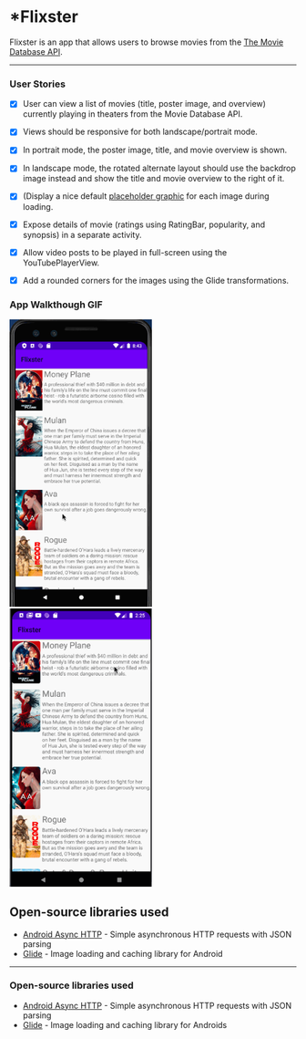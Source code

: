 # *Flixster
Flixster is an app that allows users to browse movies from the [The Movie Database API](http://docs.themoviedb.apiary.io/#).

---

### User Stories

- [x] User can view a list of movies (title, poster image, and overview) currently playing in theaters from the Movie Database API.
- [x] Views should be responsive for both landscape/portrait mode.
- [x] In portrait mode, the poster image, title, and movie overview is shown.
- [x] In landscape mode, the rotated alternate layout should use the backdrop image instead and show the title and movie overview to the right of it.
- [x] (Display a nice default [placeholder graphic](https://guides.codepath.org/android/Displaying-Images-with-the-Glide-Library#advanced-usage) for each image during loading.
- [x] Expose details of movie (ratings using RatingBar, popularity, and synopsis) in a separate activity.
- [x] Allow video posts to be played in full-screen using the YouTubePlayerView.
- [x] Add a rounded corners for the images using the Glide transformations.


### App Walkthough GIF

<img src="flixster.gif" width=250><br> <img src="flixster2.gif" width=250><br>

## Open-source libraries used
- [Android Async HTTP](https://github.com/codepath/CPAsyncHttpClient) - Simple asynchronous HTTP requests with JSON parsing
- [Glide](https://github.com/bumptech/glide) - Image loading and caching library for Android

---

### Open-source libraries used

- [Android Async HTTP](https://github.com/codepath/CPAsyncHttpClient) - Simple asynchronous HTTP requests with JSON parsing
- [Glide](https://github.com/bumptech/glide) - Image loading and caching library for Androids
